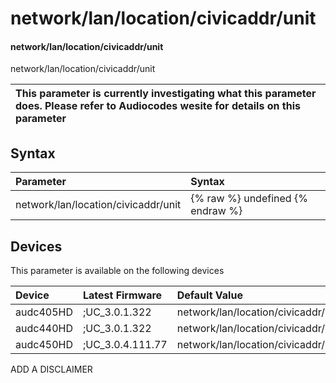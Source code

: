 ﻿---
description: network/lan/location/civicaddr/unit
search: false
---

# network/lan/location/civicaddr/unit

#### network/lan/location/civicaddr/unit

network/lan/location/civicaddr/unit


| This parameter is currently investigating what this parameter does. Please refer to Audiocodes wesite for details on this parameter | 
| :--- |

## Syntax
| Parameter | Syntax |
| :--- | :--- |
|network/lan/location/civicaddr/unit | {% raw %} undefined {% endraw %}|

## Devices
This parameter is available on the following devices

| Device | Latest Firmware | Default Value |
|:---|:---|:---|
| audc405HD | ;UC_3.0.1.322 | network/lan/location/civicaddr/unit= 
| audc440HD | ;UC_3.0.1.322 | network/lan/location/civicaddr/unit= 
| audc450HD | ;UC_3.0.4.111.77 | network/lan/location/civicaddr/unit= 

ADD A DISCLAIMER
